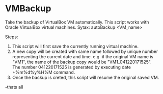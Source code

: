# VMBackup
Take the backup of VirtualBox VM automatically.
This script works with Oracle VirtualBox virtual machines.
Sytax:
  autoBackup <VM_name>
  
Steps:
1. This script will first save the currently running virtual machine. 
2. A new copy will be created with same name followed by unique number representing the current date and time.
  e.g. if the original VM name is "VM1", 
      the name of the backup copy would be "VM1_041220171525". The number 041220171525 is 
      generated by executing date +%m%d%y%H%M command.
3. Once the backup is creted, this script will resume the original saved VM.

-thats all
